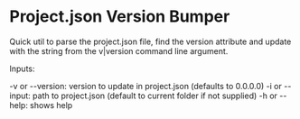 # Project.json Version Bumper

Quick util to parse the project.json file, find the version attribute and update with the string from the v|version command line argument.

Inputs:

 -v or --version: version to update in project.json (defaults to 0.0.0.0)
 -i or --input: path to project.json (default to current folder if not supplied)
 -h or --help: shows help
 
 
